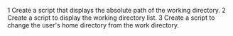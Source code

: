 1 Create a script that displays the absolute path of the working directory.
2 Create a script to display the working directory list.
3 Create a script to change the user's home directory from the work directory.

